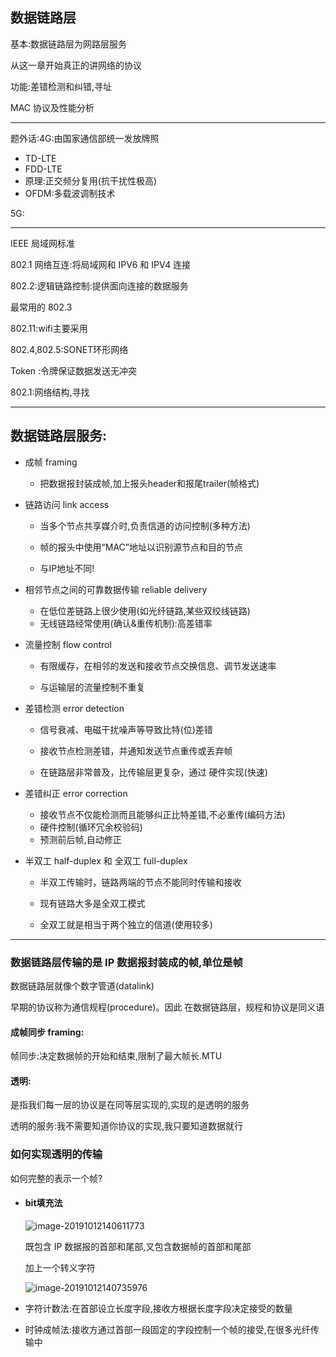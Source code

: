 ## 数据链路层

基本:数据链路层为网路层服务

从这一章开始真正的讲网络的协议

功能:差错检测和纠错,寻址

MAC 协议及性能分析

---

题外话:4G:由国家通信部统一发放牌照

- TD-LTE
- FDD-LTE
- 原理:正交频分复用(抗干扰性极高)
- OFDM:多载波调制技术

5G:

---

IEEE 局域网标准

802.1 网络互连:将局域网和 IPV6 和 IPV4 连接

802.2:逻辑链路控制:提供面向连接的数据服务

最常用的 802.3

802.11:wifi主要采用

802.4,802.5:SONET环形网络

Token :令牌保证数据发送无冲突

802.1:网络结构,寻找

---

## 数据链路层服务:

- 成帧 framing
    - 把数据报封装成帧,加上报头header和报尾trailer(帧格式) 

- 链路访问 link access 

    - 当多个节点共享媒介时,负责信道的访问控制(多种方法) 

    - 帧的报头中使用“MAC”地址以识别源节点和目的节点 
    - 与IP地址不同! 

- 相邻节点之间的可靠数据传输 reliable delivery
    - 在低位差链路上很少使用(如光纤链路,某些双绞线链路) 
    - 无线链路经常使用(确认&重传机制):高差错率 

-  流量控制 flow control

    - 有限缓存，在相邻的发送和接收节点交换信息、调节发送速率  

    - 与运输层的流量控制不重复 

-  差错检测 error detection

    - 信号衰减、电磁干扰噪声等导致比特(位)差错   

    - 接收节点检测差错，并通知发送节点重传或丢弃帧
    -  在链路层非常普及，比传输层更复杂，通过 硬件实现(快速) 

- 差错纠正 error correction
    - 接收节点不仅能检测而且能够纠正比特差错,不必重传(编码方法)   
    - 硬件控制(循环冗余校验码)
    - 预测前后帧,自动修正	

- 半双工 half-duplex 和 全双工 full-duplex

    - 半双工传输时，链路两端的节点不能同时传输和接收 

    - 现有链路大多是全双工模式

    - 全双工就是相当于两个独立的信道(使用较多)

---
### 数据链路层传输的是 IP 数据报封装成的帧,单位是帧

数据链路层就像个数字管道(datalink)

早期的协议称为通信规程(procedure)。因此 在数据链路层，规程和协议是同义语

#### 成帧同步 framing:

帧同步:决定数据帧的开始和结束,限制了最大帧长.MTU

#### 透明:

是指我们每一层的协议是在同等层实现的,实现的是透明的服务

透明的服务:我不需要知道你协议的实现,我只要知道数据就行

### 如何实现透明的传输

如何完整的表示一个帧?

- #### bit填充法

    ![image-20191012140611773](https://cy-1256894686.cos.ap-beijing.myqcloud.com/cy/2019-10-12-060612.png)

    既包含 IP 数据报的首部和尾部,又包含数据帧的首部和尾部

    加上一个转义字符

    ![image-20191012140735976](https://cy-1256894686.cos.ap-beijing.myqcloud.com/cy/2019-10-12-060736.png)

- 字符计数法:在首部设立长度字段,接收方根据长度字段决定接受的数量



- 时钟成帧法:接收方通过首部一段固定的字段控制一个帧的接受,在很多光纤传输中



